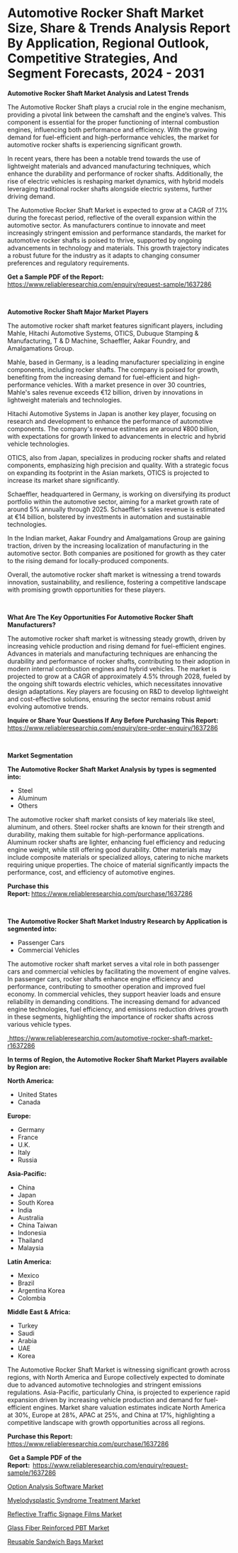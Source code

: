 <p><h1>Automotive Rocker Shaft Market Size, Share & Trends Analysis Report By Application, Regional Outlook, Competitive Strategies, And Segment Forecasts, 2024 - 2031</h1></p><p><strong>Automotive Rocker Shaft Market Analysis and Latest Trends</strong></p>
<p><p>The Automotive Rocker Shaft plays a crucial role in the engine mechanism, providing a pivotal link between the camshaft and the engine’s valves. This component is essential for the proper functioning of internal combustion engines, influencing both performance and efficiency. With the growing demand for fuel-efficient and high-performance vehicles, the market for automotive rocker shafts is experiencing significant growth.</p><p>In recent years, there has been a notable trend towards the use of lightweight materials and advanced manufacturing techniques, which enhance the durability and performance of rocker shafts. Additionally, the rise of electric vehicles is reshaping market dynamics, with hybrid models leveraging traditional rocker shafts alongside electric systems, further driving demand.</p><p>The Automotive Rocker Shaft Market is expected to grow at a CAGR of 7.1% during the forecast period, reflective of the overall expansion within the automotive sector. As manufacturers continue to innovate and meet increasingly stringent emission and performance standards, the market for automotive rocker shafts is poised to thrive, supported by ongoing advancements in technology and materials. This growth trajectory indicates a robust future for the industry as it adapts to changing consumer preferences and regulatory requirements.</p></p>
<p><strong>Get a Sample PDF of the Report:&nbsp;</strong> <a href="https://www.reliableresearchiq.com/enquiry/request-sample/1637286">https://www.reliableresearchiq.com/enquiry/request-sample/1637286</a></p>
<p>&nbsp;</p>
<p><strong>Automotive Rocker Shaft Major Market Players</strong></p>
<p><p>The automotive rocker shaft market features significant players, including Mahle, Hitachi Automotive Systems, OTICS, Dubuque Stamping & Manufacturing, T & D Machine, Schaeffler, Aakar Foundry, and Amalgamations Group. </p><p>Mahle, based in Germany, is a leading manufacturer specializing in engine components, including rocker shafts. The company is poised for growth, benefiting from the increasing demand for fuel-efficient and high-performance vehicles. With a market presence in over 30 countries, Mahle's sales revenue exceeds €12 billion, driven by innovations in lightweight materials and technologies.</p><p>Hitachi Automotive Systems in Japan is another key player, focusing on research and development to enhance the performance of automotive components. The company's revenue estimates are around ¥800 billion, with expectations for growth linked to advancements in electric and hybrid vehicle technologies.</p><p>OTICS, also from Japan, specializes in producing rocker shafts and related components, emphasizing high precision and quality. With a strategic focus on expanding its footprint in the Asian markets, OTICS is projected to increase its market share significantly.</p><p>Schaeffler, headquartered in Germany, is working on diversifying its product portfolio within the automotive sector, aiming for a market growth rate of around 5% annually through 2025. Schaeffler's sales revenue is estimated at €14 billion, bolstered by investments in automation and sustainable technologies.</p><p>In the Indian market, Aakar Foundry and Amalgamations Group are gaining traction, driven by the increasing localization of manufacturing in the automotive sector. Both companies are positioned for growth as they cater to the rising demand for locally-produced components.</p><p>Overall, the automotive rocker shaft market is witnessing a trend towards innovation, sustainability, and resilience, fostering a competitive landscape with promising growth opportunities for these players.</p></p>
<p>&nbsp;</p>
<p><strong>What Are The Key Opportunities For Automotive Rocker Shaft Manufacturers?</strong></p>
<p><p>The automotive rocker shaft market is witnessing steady growth, driven by increasing vehicle production and rising demand for fuel-efficient engines. Advances in materials and manufacturing techniques are enhancing the durability and performance of rocker shafts, contributing to their adoption in modern internal combustion engines and hybrid vehicles. The market is projected to grow at a CAGR of approximately 4.5% through 2028, fueled by the ongoing shift towards electric vehicles, which necessitates innovative design adaptations. Key players are focusing on R&D to develop lightweight and cost-effective solutions, ensuring the sector remains robust amid evolving automotive trends.</p></p>
<p><strong>Inquire or Share Your Questions If Any Before Purchasing This Report:</strong> <a href="https://www.reliableresearchiq.com/enquiry/pre-order-enquiry/1637286">https://www.reliableresearchiq.com/enquiry/pre-order-enquiry/1637286</a></p>
<p>&nbsp;</p>
<p><strong>Market Segmentation</strong></p>
<p><strong>The Automotive Rocker Shaft Market Analysis by types is segmented into:</strong></p>
<p><ul><li>Steel</li><li>Aluminum</li><li>Others</li></ul></p>
<p><p>The automotive rocker shaft market consists of key materials like steel, aluminum, and others. Steel rocker shafts are known for their strength and durability, making them suitable for high-performance applications. Aluminum rocker shafts are lighter, enhancing fuel efficiency and reducing engine weight, while still offering good durability. Other materials may include composite materials or specialized alloys, catering to niche markets requiring unique properties. The choice of material significantly impacts the performance, cost, and efficiency of automotive engines.</p></p>
<p><strong>Purchase this Report:&nbsp;</strong><a href="https://www.reliableresearchiq.com/purchase/1637286">https://www.reliableresearchiq.com/purchase/1637286</a></p>
<p>&nbsp;</p>
<p><strong>The Automotive Rocker Shaft Market Industry Research by Application is segmented into:</strong></p>
<p><ul><li>Passenger Cars</li><li>Commercial Vehicles</li></ul></p>
<p><p>The automotive rocker shaft market serves a vital role in both passenger cars and commercial vehicles by facilitating the movement of engine valves. In passenger cars, rocker shafts enhance engine efficiency and performance, contributing to smoother operation and improved fuel economy. In commercial vehicles, they support heavier loads and ensure reliability in demanding conditions. The increasing demand for advanced engine technologies, fuel efficiency, and emissions reduction drives growth in these segments, highlighting the importance of rocker shafts across various vehicle types.</p></p>
<p><a href="https://www.reliableresearchiq.com/automotive-rocker-shaft-market-r1637286">&nbsp;https://www.reliableresearchiq.com/automotive-rocker-shaft-market-r1637286</a></p>
<p><strong>In terms of Region, the Automotive Rocker Shaft Market Players available by Region are:</strong></p>
<p>
    <p> <strong> North America: </strong>
        <ul>
            <li>United States</li>
            <li>Canada</li>
        </ul>
        </p> 
    <p> <strong> Europe: </strong>
        <ul>
            <li>Germany</li>
            <li>France</li>
            <li>U.K.</li>
            <li>Italy</li>
            <li>Russia</li>
        </ul>
        </p> 
    <p> <strong> Asia-Pacific: </strong>
        <ul>
            <li>China</li>
            <li>Japan</li>
            <li>South Korea</li>
            <li>India</li>
            <li>Australia</li>
            <li>China Taiwan</li>
            <li>Indonesia</li>
            <li>Thailand</li>
            <li>Malaysia</li>
        </ul>
        </p> 
    <p> <strong> Latin America: </strong>
        <ul>
            <li>Mexico</li>
            <li>Brazil</li>
            <li>Argentina Korea</li>
            <li>Colombia</li>
        </ul>
        </p> 
    <p> <strong> Middle East & Africa: </strong>
        <ul>
            <li>Turkey</li>
            <li>Saudi</li>
            <li>Arabia</li>
            <li>UAE</li>
            <li>Korea</li>
        </ul>
    </p>
    </p>
<p><p>The Automotive Rocker Shaft Market is witnessing significant growth across regions, with North America and Europe collectively expected to dominate due to advanced automotive technologies and stringent emissions regulations. Asia-Pacific, particularly China, is projected to experience rapid expansion driven by increasing vehicle production and demand for fuel-efficient engines. Market share valuation estimates indicate North America at 30%, Europe at 28%, APAC at 25%, and China at 17%, highlighting a competitive landscape with growth opportunities across all regions.</p></p>
<p><strong>Purchase this Report: </strong><a href="https://www.reliableresearchiq.com/purchase/1637286">https://www.reliableresearchiq.com/purchase/1637286</a></p>
<p>&nbsp;<strong>Get a Sample PDF of the Report:&nbsp;&nbsp;</strong><a href="https://www.reliableresearchiq.com/enquiry/request-sample/1637286">https://www.reliableresearchiq.com/enquiry/request-sample/1637286</a></p>
<p><strong></strong></p>
<p><p><a href="https://www.linkedin.com/pulse/analyzing-key-drivers-option-analysis-software-market-trends-gekof?trackingId=zlaYiMfgQfKz1y19GMViSA%3D%3D">Option Analysis Software Market</a></p><p><a href="https://www.linkedin.com/pulse/myelodysplastic-syndrome-treatment-market-forecasts-trends-rocvc?trackingId=chzih0sHQaKdzoAM%2FITyhA%3D%3D">Myelodysplastic Syndrome Treatment Market</a></p><p><a href="https://issuu.com/reportprime-2/docs/reflective-traffic-signage-films-ma_cfb733c5b699ec">Reflective Traffic Signage Films Market</a></p><p><a href="https://medium.com/@bobbymartinebxfnv/global-glass-fiber-reinforced-pbt-industry-research-report-competitive-landscape-market-size-f9ea15a5c530">Glass Fiber Reinforced PBT Market</a></p><p><a href="https://issuu.com/reportprime-2/docs/reusable-sandwich-bags-market-size-_5573c6dd18f89c">Reusable Sandwich Bags Market</a></p></p>
